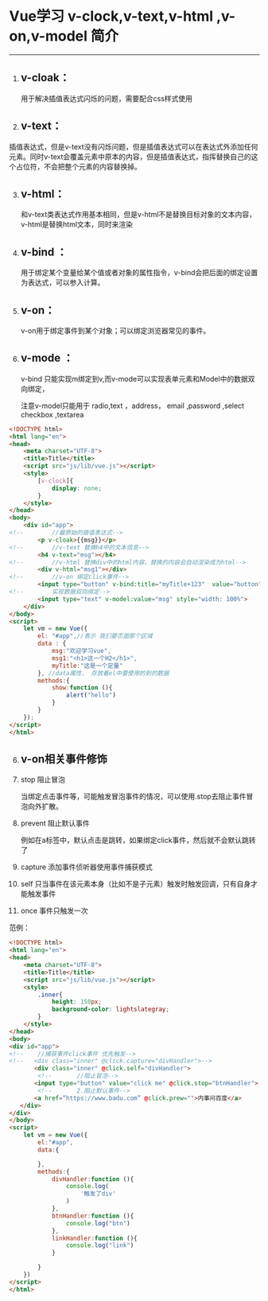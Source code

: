 # Vue学习 v-clock,v-text,v-html ,v-on,v-model 简介

---

1. ## v-cloak：

   用于解决插值表达式闪烁的问题，需要配合css样式使用

   

2. ## v-text：
   

插值表达式，但是v-text没有闪烁问题，但是插值表达式可以在表达式外添加任何元素。同时v-text会覆盖元素中原本的内容，但是插值表达式，指挥替换自己的这个占位符，不会把整个元素的内容替换掉。

   

3. ## v-html：

   和v-text类表达式作用基本相同，但是v-html不是替换目标对象的文本内容，v-html是替换html文本，同时来渲染

   

4. ## v-bind ：

   用于绑定某个变量给某个值或者对象的属性指令，v-bind会把后面的绑定设置为表达式，可以参入计算。

   

5. ## v-on：

   v-on用于绑定事件到某个对象；可以绑定浏览器常见的事件。
   
   
   
6. ## v-mode ：

   v-bind 只能实现m绑定到v,而v-mode可以实现表单元素和Model中的数据双向绑定，

   注意v-model只能用于 radio,text ，address， email ,password ,select checkbox ,textarea

```html
<!DOCTYPE html>
<html lang="en">
<head>
    <meta charset="UTF-8">
    <title>Title</title>
    <script src="js/lib/vue.js"></script>
    <style>
        [v-clock]{
            display: none;
        }
    </style>
</head>
<body>
    <div id="app">
<!--        //最原始的插值表达式-->
        <p v-cloak>{{msg}}</p>
<!--        //v-text 替换h4中的文本信息-->
        <h4 v-text="msg"></h4>
<!--        //v-html 替换div中的html内容，替换的内容会自动渲染成为html-->
        <div v-html="msg1"></div>
<!--        //v-on 绑定click事件-->
        <input type="button" v-bind:title="myTitle+123"  value="button" v-on:click="show">
<!--        实现数据双向绑定-->
        <input type="text" v-model:value="msg" style="width: 100%">
    </div>
</body>
<script>
    let vm = new Vue({
        el: "#app",//表示 我们要页面那个区域
        data : {
            msg:"欢迎学习vue",
            msg1:"<h1>这一个H2</h1>",
            myTitle:"这是一个定量"
        }, //data属性， 存放着el中要使用的到的数据
        methods:{
            show:function (){
                alert("hello")
            }
        }
    });
</script>
</html>
```

6.  ## v-on相关事件修饰

   1. stop 阻止冒泡

      当绑定点击事件等，可能触发冒泡事件的情况，可以使用.stop去阻止事件冒泡向外扩散。

   2. prevent 阻止默认事件
   
      例如在a标签中，默认点击是跳转，如果绑定click事件，然后就不会默认跳转了
   
   3. capture 添加事件侦听器使用事件捕获模式

   4. self 只当事件在该元素本身（比如不是子元素）触发时触发回调，只有自身才能触发事件

   5. once 事件只触发一次

   范例：
   
   ```html
   <!DOCTYPE html>
   <html lang="en">
   <head>
       <meta charset="UTF-8">
       <title>Title</title>
       <script src="js/lib/vue.js"></script>
       <style>
           .inner{
               height: 150px;
               background-color: lightslategray;
           }
       </style>
   </head>
   <body>
   <div id="app">
   <!--    //捕获事件click事件 优先触发-->
   <!--   <div class="inner" @click.capture="divHandler">-->
          <div class="inner" @click.self="divHandler">
           <!--       //阻止冒泡-->
          <input type="button" value="click me" @click.stop="btnHandler">
           <!--       2.阻止默认事件-->
          <a href=“https://www.badu.com” @click.prew="">内事问百度</a>
      </div>
   </div>
   </body>
   <script>
       let vm = new Vue({
           el:"#app",
           data:{
   
           },
           methods:{
               divHandler:function (){
                   console.log(
                       '触发了div'
                   )
               },
               btnHandler:function (){
                   console.log("btn")
               },
               linkHandler:function (){
                   console.log("link")
               }
   
           }
       })
   </script>
   </html>
   ```
   



